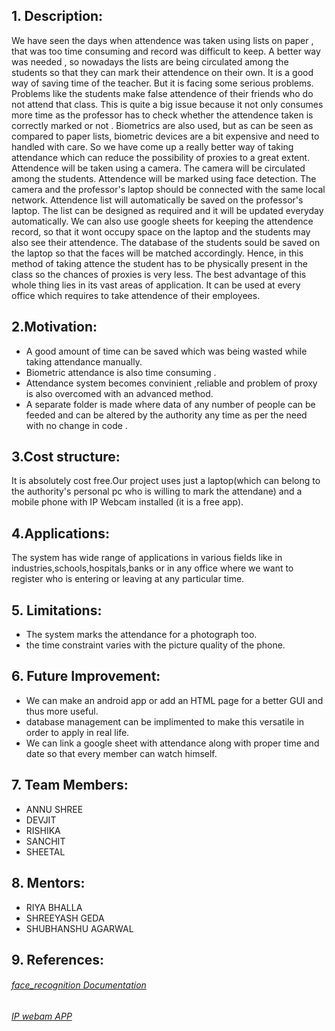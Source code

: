 

## 1. Description:
We have seen the days when attendence was taken using lists on paper , that was too time consuming and record was difficult to keep. A better way was needed , so nowadays the lists are being circulated among the students so that they can mark their attendence on their own. It is a good way of saving time of the teacher. But it is facing some serious problems. Problems like the students make false attendence of their friends who do not attend that class. This is quite a big issue because it not only consumes more time as the professor has to check whether the attendence taken is correctly marked or not . Biometrics are also used, but as can be seen as compared to paper lists, biometric devices are a bit expensive and need to handled with care. So we have come up a really better way of taking attendance which can reduce the possibility of proxies to a great extent. Attendence will be taken using a camera. The camera will be circulated among the students. Attendence will be marked using face detection. The camera and the professor's laptop should be connected with the same local network. Attendence list will automatically be saved on the professor's laptop. The list can be designed as required and it will be updated everyday automatically. We can also use google sheets for keeping the attendence record, so that it wont occupy space on the laptop and the students may also see their attendence. The database of the students sould be saved on the laptop so that the faces will be matched accordingly. Hence, in this method of taking attence the student has to be physically present in the class so the chances of proxies is very less. The best advantage of this whole thing lies in its vast areas of application. It can be used at every office which  requires to take attendence of their employees.
## 2.Motivation:
  - A good amount of time can be saved which was being wasted while taking  attendance manually.
  - Biometric attendance is also time consuming .
  - Attendance system becomes convinient ,reliable and problem of proxy is also overcomed with an advanced method.
  - A separate folder is made where data of any number of people can be feeded and can be altered by the authority any time as per the need with no change in code     .
## 3.Cost structure:
   It is absolutely cost free.Our project uses just a laptop(which can belong to    the authority's personal pc who is willing to mark the attendane) and a mobile phone with IP Webcam installed (it is a free app). 
## 4.Applications:
   The system has wide range of applications in various fields like in industries,schools,hospitals,banks or in any office where we want to register who is entering or leaving at any particular time.
## 5. Limitations:
   - The system marks the attendance for a photograph too.
   - the time constraint varies with the picture quality of the phone.
## 6. Future Improvement:
   - We can make an android app or add an HTML page for a better GUI and thus more useful.
   - database management can be implimented to make this versatile in order to apply in real life.
   - We can link a google sheet with attendance along with proper time and date so that every member can watch himself.
## 7. Team Members:
   - ANNU SHREE
   - DEVJIT
   - RISHIKA
   - SANCHIT
   - SHEETAL
## 8. Mentors:
   - RIYA BHALLA
   - SHREEYASH GEDA
   - SHUBHANSHU AGARWAL
## 9. References:
 ###### [face_recognition Documentation](https://github.com/ageitgey/face_recognition/blob/master/README.md) 
 ###### [IP webam APP](https://www.ispyconnect.com/man.aspx?n=IpWebcam+App)
